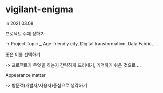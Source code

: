 # vigilant-enigma

in 2021.03.08 

프로젝트 주제 정하기

-> Project Topic _ Age-friendly city, Digital transformation, Data Fabric, ...

좋은 이름 선택하기

-> 프로젝트가 무엇을 하는지 간략하게 드러내기, 기억하기 쉬운 것으로 ...

Appearance matter 

-> 방문객(개발자/사용자)중심으로 생각하기
